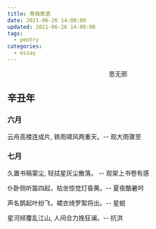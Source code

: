 ```yaml
---
title: 青梅煮酒
date: 2021-06-26 14:00:00
updated: 2021-06-26 14:00:00
tags: 
  - peotry
categories: 
  - essay
---
```


<center> 思无邪 </center>

<!-- more -->


## 辛丑年

### 六月


云舟高楼连成片, 铁雨啸风两重天。-- 观大雨骤至


### 七月


久置书稿蒙尘, 轻拭星灰尘散落。 -- 观架上书卷有感


仆卧侧听笛四起，枯坐惊觉灯昏黄。-- 夏夜酷暑吟


声名鹊起叶纷飞，裙衣绮罗絮将出。-- 星蜕


星河倾覆乱江山, 人间合力挽狂澜。-- 抗洪












